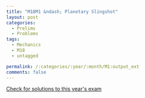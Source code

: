 ```yaml
---
title: "M18M1 &ndash; Planetary Slingshot"
layout: post
categories:
  - Prelims
  - Problems
tags:
  - Mechanics
  - M18
  - untagged

permalink: /:categories/:year/:month/M1:output_ext
comments: false
---
```

<object data="2018M1M.pdf" type="application/pdf" width="100%" height="500"></object>
<div class="message"><a href='https://princetonprelim.com/prelim/41/'>Check for solutions to this year's exam</a></div>